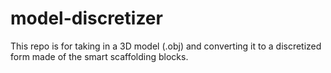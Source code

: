 # model-discretizer
This repo is for taking in a 3D model (.obj) and converting it to a discretized form made of the smart scaffolding blocks. 
